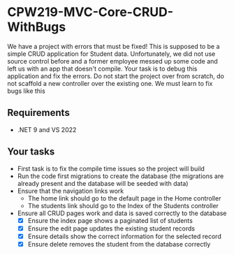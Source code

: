 # CPW219-MVC-Core-CRUD-WithBugs
We have a project with errors that must be fixed! This is supposed to be a simple CRUD
application for Student data. Unfortunately, we did not use source control before and
a former employee messed up some code and left us with an app that doesn't compile. Your
task is to debug this application and fix the errors. Do not start the project over from scratch,
do not scaffold a new controller over the existing one. We must learn to fix bugs like this

## Requirements
- .NET 9 and VS 2022

## Your tasks
- First task is to fix the compile time issues so the project will build
- Run the code first migrations to create the database (the migrations are already present and the database will be seeded with data)
- Ensure that the navigation links work
    - The home link should go to the default page in the Home controller
    - The students link should go to the Index of the Students controller
- Ensure all CRUD pages work and data is saved correctly to the database
  - [x] Ensure the index page shows a paginated list of students
  - [x] Ensure the edit page updates the existing student records
  - [x] Ensure details show the correct information for the selected record
  - [x] Ensure delete removes the student from the database correctly
